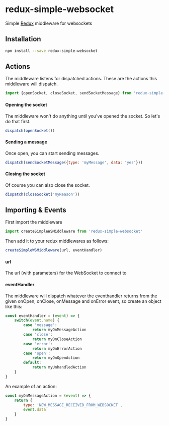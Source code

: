 # redux-simple-websocket

Simple [Redux](http://rackt.github.io/redux) middleware for websockets

## Installation

```bash
npm install --save redux-simple-websocket
```


## Actions

The middleware listens for dispatched actions. These are the actions this middleware will dispatch.

```javascript
import {openSocket, closeSocket, sendSocketMessage} from 'redux-simple-websocket'
```

#### Opening the socket

The middleware won't do anything until you've opened the socket. So let's do that first.

```javascript
dispatch(openSocket())
```

#### Sending a message

Once open, you can start sending messages.

```javascript
dispatch(sendSocketMessage({type: 'myMessage', data: 'yes'}))
```

#### Closing the socket

Of course you can also close the socket.

```javascript
dispatch(closeSocket('myReason'))
```


## Importing & Events

First import the middleware

```javascript
import createSimpleWSMiddleware from 'redux-simple-websocket'
```

Then add it to your redux middlewares as follows: 

```javascript
createSimpleWSMiddleware(url, eventHandler)
```
#### url
The url (with parameters) for the WebSocket to connect to

#### eventHandler
The middleware will dispatch whatever the eventhandler returns from the given onOpen, onClose, onMessage and onError event, so create an object like this: 

```javascript
const eventHandler = (event) => {
	switch(event.name) {
		case 'message':
			return myOnMessageAction
		case 'close':
			return myOnCloseAction
		case 'error':
			return myOnErrorAction
		case 'open':
			return myOnOpenAction
		default:
			return myUnhandledAction
	}
}
```

An example of an action: 

```javascript
const myOnMessageAction = (event) => {
	return {
		type: 'NEW_MESSAGE_RECEIVED_FROM_WEBSOCKET',
		event.data
	}
}
```




